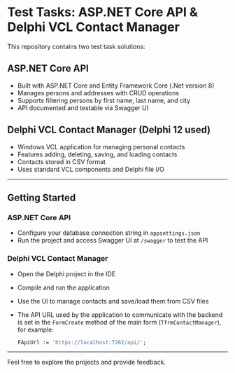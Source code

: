 # Test Tasks: ASP.NET Core API & Delphi VCL Contact Manager

This repository contains two test task solutions:

## ASP.NET Core API
- Built with ASP.NET Core and Entity Framework Core (.Net version 8)
- Manages persons and addresses with CRUD operations
- Supports filtering persons by first name, last name, and city
- API documented and testable via Swagger UI

## Delphi VCL Contact Manager (Delphi 12 used)
- Windows VCL application for managing personal contacts
- Features adding, deleting, saving, and loading contacts
- Contacts stored in CSV format
- Uses standard VCL components and Delphi file I/O

---

## Getting Started

### ASP.NET Core API
- Configure your database connection string in `appsettings.json`
- Run the project and access Swagger UI at `/swagger` to test the API

### Delphi VCL Contact Manager
- Open the Delphi project in the IDE
- Compile and run the application
- Use the UI to manage contacts and save/load them from CSV files
- The API URL used by the application to communicate with the backend is set in the `FormCreate` method of the main form (`TfrmContactManager`), for example:

  ```pascal
  FApiUrl := 'https://localhost:7262/api/';

---

Feel free to explore the projects and provide feedback.
